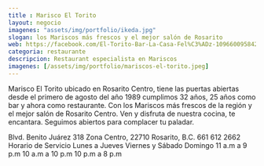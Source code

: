 ```yaml
---
title : Marisco El Torito
layout: negocio
imagenes: "assets/img/portfolio/ikeda.jpg"
slogan: los Mariscos más frescos y el mejor salón de Rosarito
web: https://facebook.com/El-Torito-Bar-La-Casa-Fel%C3%ADz-109660095842800/
categoria: restaurante
descripcion: Restaurant especialista en Mariscos
imagenes: [/assets/img/portfolio/mariscos-el-torito.jpeg]
---
```


Marisco El Torito ubicado en Rosarito Centro, tiene las puertas abiertas desde el primero de agosto del año 1989
cumplimos 32 años, 25 años como bar y ahora como restaurante.
Con los Mariscos más frescos de la región y el mejor salón de Rosarito Centro.
Ven y disfruta de nuestra cocina, te encantara.
Seguimos abiertos para complacer tu paladar. 


Blvd. Benito Juárez 318 
Zona Centro, 22710 Rosarito, B.C.
661 612 2662
Horario de Servicio
Lunes a Jueves     		Viernes y Sábado       		Domingo
11 a.m a 9 p.m     	10 a.m a 10 p.m       		10 p.m a 8 p.m
